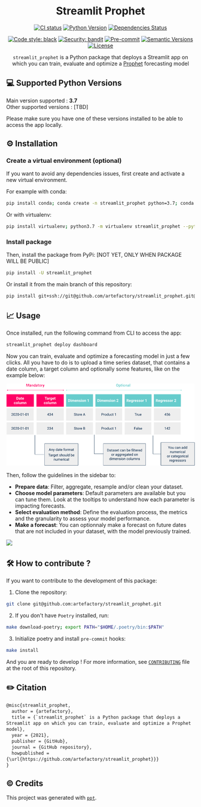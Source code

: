 <div align="center">
<h1>Streamlit Prophet</h1>

[![CI status](https://github.com/artefactory/streamlit_prophet/actions/workflows/ci.yml/badge.svg?branch%3Amain&event%3Apush)](https://github.com/artefactory/streamlit_prophet/actions/workflows/ci.yml?query=branch%3Amain)
[![Python Version](https://img.shields.io/badge/Python-3.7-informational.svg)](#supported-python-versions)
[![Dependencies Status](https://img.shields.io/badge/dependabots-active-informational.svg)](https://github.com/artefactory/streamlit_prophet}/pulls?utf8=%E2%9C%93&q=is%3Apr%20author%3Aapp%2Fdependabot)

[![Code style: black](https://img.shields.io/badge/code%20style-black-000000.svg)](https://github.com/psf/black)
[![Security: bandit](https://img.shields.io/badge/security-bandit-informational.svg)](https://github.com/PyCQA/bandit)
[![Pre-commit](https://img.shields.io/badge/pre--commit-enabled-informational?logo=pre-commit&logoColor=white)](https://github.com/artefactory/streamlit_prophet}/blob/main/.pre-commit-config.yaml)
[![Semantic Versions](https://img.shields.io/badge/%F0%9F%9A%80-semantic%20versions-informational.svg)](https://github.com/artefactory/streamlit_prophet/releases)
[![License](https://img.shields.io/badge/License-Private%20Use-informational.svg)](https://github.com/artefactory/streamlit_prophet}/blob/main/LICENSE)

`streamlit_prophet` is a Python package that deploys a Streamlit app on which you can 
train, evaluate and optimize a [Prophet](https://facebook.github.io/prophet/) forecasting model

</div>


## 💻 Supported Python Versions

<p>Main version supported : <strong>3.7</strong> <br>
Other supported versions : [TBD] </p>

Please make sure you have one of these versions installed to be able to access the app locally.


## ⚙️ Installation


### Create a virtual environment (optional)
If you want to avoid any dependencies issues, first create and activate a new virtual environment.

For example with conda:
```bash
pip install conda; conda create -n streamlit_prophet python=3.7; conda activate streamlit_prophet
```

Or with virtualenv:
```bash
pip install virtualenv; python3.7 -m virtualenv streamlit_prophet --python=python3.7; source streamlit_prophet/bin/activate
```


### Install package
Then, install the package from PyPi: [NOT YET, ONLY WHEN PACKAGE WILL BE PUBLIC]

```bash
pip install -U streamlit_prophet
```


Or install it from the main branch of this repository:

```bash
pip install git+ssh://git@github.com/artefactory/streamlit_prophet.git@main
```


## 📈 Usage

Once installed, run the following command from CLI to access the app:

```bash
streamlit_prophet deploy dashboard
```

Now you can train, evaluate and optimize a forecasting model in just a few clicks.
All you have to do is to upload a time series dataset, that contains a date column, a target column and optionally some features, like on the example below:

![](references/input_format.png)

Then, follow the guidelines in the sidebar to:

* <strong>Prepare data</strong>: Filter, aggregate, resample and/or clean your dataset.
* <strong>Choose model parameters</strong>: Default parameters are available but you can tune them.
Look at the tooltips to understand how each parameter is impacting forecasts.
* <strong>Select evaluation method</strong>: Define the evaluation process, the metrics and the granularity to
assess your model performance.
* <strong>Make a forecast</strong>: You can optionnaly make a forecast on future dates that are not included in your dataset,
with the model previously trained.

![](references/demo.gif)

## 🛠️ How to contribute ?

If you want to contribute to the development of this package:

1. Clone the repository:

```bash
git clone git@github.com:artefactory/streamlit_prophet.git
```

2. If you don't have `Poetry` installed, run:

```bash
make download-poetry; export PATH="$HOME/.poetry/bin:$PATH"
```

3. Initialize poetry and install `pre-commit` hooks:

```bash
make install
```

And you are ready to develop ! For more information, see [`CONTRIBUTING`](https://github.com/artefactory/streamlit_prophet/blob/main/CONTRIBUTING.md) file at the root of this repository.


## ✏️ Citation

```
@misc{streamlit_prophet,
  author = {artefactory},
  title = {`streamlit_prophet` is a Python package that deploys a Streamlit app on which you can train, evaluate and optimize a Prophet model},
  year = {2021},
  publisher = {GitHub},
  journal = {GitHub repository},
  howpublished = {\url{https://github.com/artefactory/streamlit_prophet}}}
}
```

## ©️ Credits

This project was generated with [`ppt`](https://github.com/artefactory/ppt).
